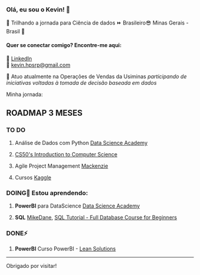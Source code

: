 ### Olá, eu sou o Kevin! 👋

:round_pushpin:	Trilhando a jornada para Ciência de dados :fast_forward: Brasileiro:sunglasses: Minas Gerais - Brasil :green_heart:


#### Quer se conectar comigo? Encontre-me aqui:

🔗 [LinkedIn](https://www.linkedin.com/in/kevin-hebert-pero/)  
:email: kevin.hpsrp@gmail.com 

🔭 Atuo atualmente na Operações de Vendas da Usiminas *participando de iniciativas voltadas à tomada de decisão baseada em dados*<br>

Minha jornada: 

## ROADMAP 3 MESES<br>

### TO DO<br>

1. Análise de Dados com Python [Data Science Academy](https://www.datascienceacademy.com.br/course?courseid=python-fundamentos)

1. [CS50's Introduction to Computer Science](https://www.edx.org/course/cs50s-introduction-to-computer-science)

1. Agile Project Management [Mackenzie](https://eadcursoslivres.mackenzie.br/course/view.php?id=18) 

1. Cursos [Kaggle](https://www.kaggle.com/learn/overview)

### DOING🌱 Estou aprendendo:<br>

1. **PowerBI** para DataScience [Data Science Academy](https://www.datascienceacademy.com.br/course?courseid=microsoft-power-bi-para-data-science)<br> 

1. **SQL** [MikeDane](https://www.mikedane.com/#courses), [SQL Tutorial - Full Database Course for Beginners](https://youtu.be/HXV3zeQKqGY)<br>
     
### DONE⚡<br>

1. **PowerBI** Curso PowerBI - [Lean Solutions](https://leansolutions.eadplataforma.com/curso/business-intelligence-com-power-bi)

-------------------------------------------------------
Obrigado por visitar!
</samp>

<!---TO DO | DOING | DONE
------------ | ------------- | -------------
*Análise de Dados com Python*<br> [Data Science Academy](https://www.datascienceacademy.com.br/course?courseid=python-fundamentos) | ***PowerBI** para DataScience*<br> [Data Science Academy](https://www.datascienceacademy.com.br/course?courseid=microsoft-power-bi-para-data-science)<br> | ***PowerBI** Curso PowerBI*<br> [Lean Solutions](https://leansolutions.eadplataforma.com/curso/business-intelligence-com-power-bi)
[CS50's Introduction to Computer Science](https://www.edx.org/course/cs50s-introduction-to-computer-science) | *Bootcamp de Ciência de Dados*<br> IGTI | 
||***SQL Tutorial***<br> [MikeDane](https://www.mikedane.com/#courses),<br> [Full Database Course for Beginners](https://youtu.be/HXV3zeQKqGY) | ---/>


<!--
**KevinHebert/KevinHebert** is a ✨ _special_ ✨ repository because its `README.md` (this file) appears on your GitHub profile.**

- 🔭 Atuo atualmente na Operações de Vendas da Usiminas
- 🌱 Estou aprendendo Análise de Dados com Python e visualização com PowerBI
- 👯 Procuro colaborar em projetos de Ciência de Dados para ganhar experiência real.
- 🤔 I’m looking for help with ...
- 💬 Ask me about ...
- ⚡ Fun fact: ...
